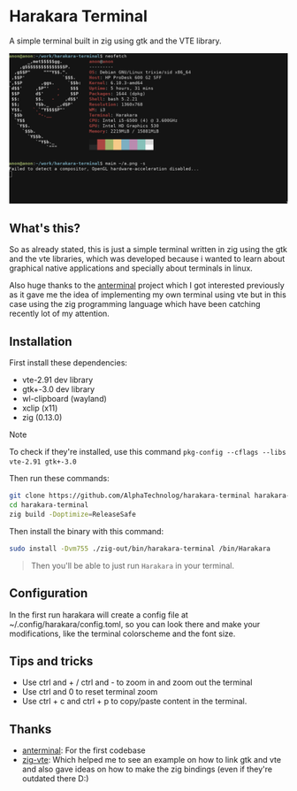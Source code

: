 # Harakara Terminal

A simple terminal built in zig using gtk and the VTE library.

![banner.png](./assets/banner.png)

## What's this?

So as already stated, this is just a simple terminal written in zig using
the gtk and the vte libraries, which was developed because i wanted to learn
about graphical native applications and specially about terminals in linux.

Also huge thanks to the [anterminal](https://github.com/antma-window-manager/anterminal)
project which I got interested previously as it gave me the idea of implementing
my own terminal using vte but in this case using the zig programming language
which have been catching recently lot of my attention.

## Installation

First install these dependencies:

- vte-2.91 dev library
- gtk+-3.0 dev library
- wl-clipboard (wayland)
- xclip (x11)
- zig (0.13.0)

> [!NOTE]
> To check if they're installed, use this command `pkg-config --cflags --libs vte-2.91 gtk+-3.0`

Then run these commands:

```sh
git clone https://github.com/AlphaTechnolog/harakara-terminal harakara-terminal
cd harakara-terminal
zig build -Doptimize=ReleaseSafe
```

Then install the binary with this command:

```sh
sudo install -Dvm755 ./zig-out/bin/harakara-terminal /bin/Harakara
```

> Then you'll be able to just run `Harakara` in your terminal.

## Configuration

In the first run harakara will create a config file at ~/.config/harakara/config.toml, so you
can look there and make your modifications, like the terminal colorscheme and the font size.

## Tips and tricks

- Use ctrl and + / ctrl and - to zoom in and zoom out the terminal
- Use ctrl and 0 to reset terminal zoom
- Use ctrl + c and ctrl + p to copy/paste content in the terminal.

## Thanks

- [anterminal](https://github.com/antma-window-manager/anterminal): For the first codebase
- [zig-vte](https://github.com/nfisher1226/zig-vte): Which helped me to see an example on how to link gtk and vte and also gave ideas on how to make the zig bindings (even if they're outdated there D:)
